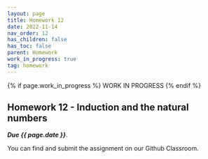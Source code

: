 ```yaml
---
layout: page
title: Homework 12
date: 2022-11-14
nav_order: 12
has_children: false
has_toc: false
parent: Homework
work_in_progress: true	
tag: homework 
---
```


{% if page.work_in_progress %} WORK IN PROGRESS {% endif %}

## Homework 12 - Induction and the natural numbers 

**_Due {{ page.date }}_**. 

You can find and submit the assignment on our Github Classroom.
